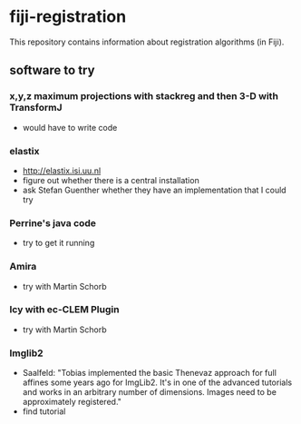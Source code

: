 # fiji-registration

This repository contains information about registration algorithms (in Fiji). 

## software to try

### x,y,z maximum projections with stackreg and then 3-D with TransformJ

- would have to write code

### elastix 

- http://elastix.isi.uu.nl
- figure out whether there is a central installation
- ask Stefan Guenther whether they have an implementation that I could try

### Perrine's java code

- try to get it running

### Amira

- try with Martin Schorb

### Icy with ec-CLEM Plugin

- try with Martin Schorb

### Imglib2

- Saalfeld: "Tobias implemented the basic Thenevaz approach for full affines some
years ago for ImgLib2. It's in one of the advanced tutorials and works
in an arbitrary number of dimensions. Images need to be approximately
registered."
- find tutorial
